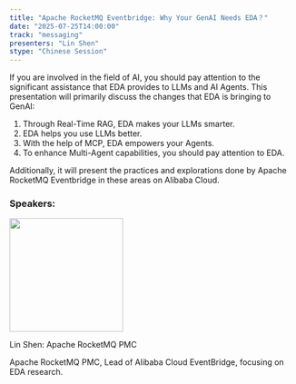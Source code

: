 ```yaml
---
title: "Apache RocketMQ Eventbridge: Why Your GenAI Needs EDA？"
date: "2025-07-25T14:00:00"
track: "messaging"
presenters: "Lin Shen"
stype: "Chinese Session"
--- 
```


If you are involved in the field of AI, you should pay attention to the significant assistance that EDA provides to LLMs and AI Agents. This presentation will primarily discuss the changes that EDA is bringing to GenAI:

1. Through Real-Time RAG, EDA makes your LLMs smarter.
2. EDA helps you use LLMs better.
3. With the help of MCP, EDA empowers your Agents.
4. To enhance Multi-Agent capabilities, you should pay attention to EDA.

Additionally, it will present the practices and explorations done by Apache RocketMQ Eventbridge in these areas on Alibaba Cloud.

### Speakers:


<img src="https://sessionize.com/image/d767-400o400o1-GDcfWFXy2nx3iSwf9Qd5M1.png" width="200" /><br/>

Lin Shen: Apache RocketMQ PMC

Apache RocketMQ PMC,  Lead of Alibaba Cloud EventBridge, focusing on EDA research.

